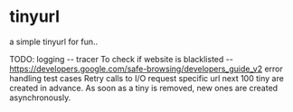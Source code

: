 tinyurl
=======

a simple tinyurl for fun.. 


TODO: 
	logging -- tracer
	To check if website is blacklisted -- https://developers.google.com/safe-browsing/developers_guide_v2 
	error handling
	test cases
	Retry calls to I/O
	request specific url
	next 100 tiny are created in advance. As soon as a tiny is removed, new ones are created asynchronously. 

